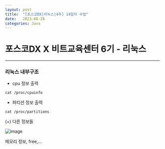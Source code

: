 ```yaml
---
layout: post
title:  "[포스코DX|리눅스|4주] 14일차 수업"
date:   2023-08-28
categories: Java
---
```

# 포스코DX X 비트교육센터 6기 - 리눅스

---

### 리눅스 내부구조

- cpu 정보 출력

```console
cat /proc/cpuinfo
```

- 파티션 정보 출력

```console
cat /proc/partitions
```

(+) 다른 정보들

![image](https://github.com/talkingOrange/talkingOrange.github.io/assets/88815795/56eb9e16-16de-44bb-82f0-c3e007e13e3e)

메모리 정보, free,... 

